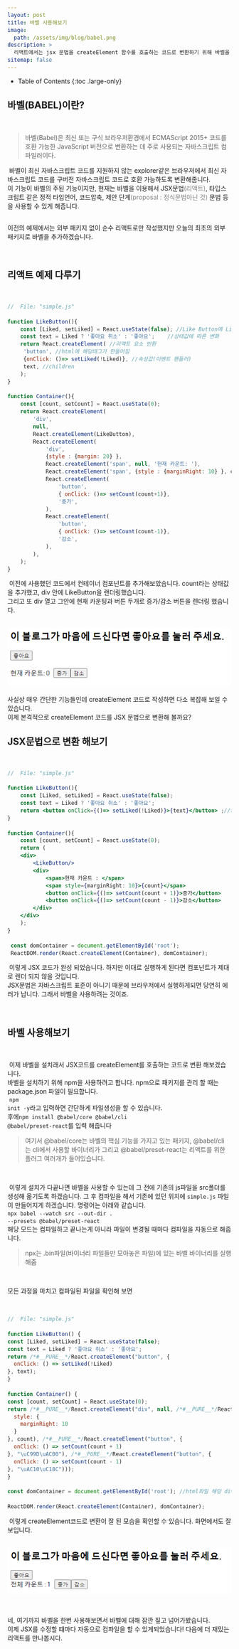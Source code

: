 ```yaml
---
layout: post
title: 바벨 사용해보기
image: 
  path: /assets/img/blog/babel.png
description: >
  리액트에서는 jsx 문법을 createElement 함수를 호출하는 코드로 변환하기 위해 바벨을 사용합니다. 오늘은 이 바벨이 어떤 것인지 가볍게 알아보려합니다.
sitemap: false
---
```

<style>
.img{
  text-align : center;
}
span {
  font-style: italic serif;
  color: gray;
}
</style>

- Table of Contents
{:toc .large-only}

## 바벨(BABEL)이란?

<br>

 >바벨(Babel)은 최신 또는 구식 브라우저환경에서 ECMAScript 2015+ 코드를 호환 가능한 JavaScript 버전으로 변환하는 데 주로 사용되는 자바스크립트 컴파일러이다.

&nbsp;바벨이 최신 자바스크립트 코드를 지원하지 않는 explorer같은 브라우저에서 최신 자바스크립트 코드를 구버전 자바스크립트 코드로 호환 가능하도록 변환해줍니다. <br>이 기능이 바벨의 주된 기능이지만, 현재는 바벨을 이용해서 JSX문법<span>(리액트)</span>, 타입스크립트 같은 정적 타입언어, 코드압축, 제안 단계<span>(proposal : 정식문법아닌 것)</span> 문법 등을 사용할 수 있게 해줍니다.

<h2 class="h3 hr-bottom"></h2>

이전의 예제에서는 외부 패키지 없이 순수 리액트로만 작성했지만 오늘의 최초의 외부 패키지로 바벨을 추가하겠습니다.

<br>

## 리액트 예제 다루기

<br>

~~~js
//  File: "simple.js" 

function LikeButton(){
    const [Liked, setLiked] = React.useState(false); //Like Button에 Like라는 상태 값을 추가했다.
    const text = Liked ? '좋아요 취소' : '좋아요';    //상태값에 따른 변화
    return React.createElement( //리액트 요소 반환
     'button', //html에 해당태그가 만들어짐
     {onClick: ()=> setLiked(!Liked)}, //속성값(이벤트 핸들러)
     text, //children
    );
}

function Container(){
    const [count, setCount] = React.useState(0);
    return React.createElement(
        'div',
        null,
        React.createElement(LikeButton),
        React.createElement(
            'div',
            {style : {margin: 20} },
            React.createElement('span', null, '현재 카운트: '),
            React.createElement('span', {style : {marginRight: 10} }, count),
            React.createElement(
                'button',
                { onClick: ()=> setCount(count+1)},
                '증가',
            ),
            React.createElement(
                'button',
                { onClick: ()=> setCount(count-1)},
                '감소',
            ),
        ),
    );
}
~~~

&nbsp;이전에 사용했던 코드에서 컨테이너 컴포넌트를 추가해보았습니다. count라는 상태값을 추가했고, div 안에 LikeButton을 랜더링했습니다.<br> 그리고 또 div 열고 그안에 현재 카운팅과 버튼 두개로 증가/감소 버튼을 렌더링 했습니다.

<br>

<div class="img">
<img src="/assets/img/blog/createElement.png" alt="createElement">
</div><br>
사실상 매우 간단한 기능들인데 createElement 코드로 작성하면 다소 복잡해 보일 수 있습니다.
<br>
이제 본격적으로 createElement 코드를 JSX 문법으로 변환해 볼까요?

<br>

<!-- 
html에서 class="~" 라고 작성하지만 js에서는 class가 예약어 이기 때문에 className 이라는 이름으로 입력해야한다. 텍스트는 ""로 감싸줄 수 있지만 첵스트 아닌것은 {}를 이용해 구분지어 줄 수 있다.
css에서 -를 이용해 작성했던 것은 카멜케이스로 작성해주어야함. -->

## JSX문법으로 변환 해보기

<br>

~~~jsx
//  File: "simple.js" 

function LikeButton(){
    const [Liked, setLiked] = React.useState(false);
    const text = Liked ? '좋아요 취소' : '좋아요'; 
    return <button onClick={()=> setLiked(!Liked)}>{text}</button> ;//text를 children으로 출력
}

function Container(){
    const [count, setCount] = React.useState(0);
    return (
    <div>
        <LikeButton/>
        <div>
            <span>현재 카운트 : </span>
            <span style={marginRight: 10}>{count}</span>
            <button onClick={()=> setCount(count + 1)}>증가</button>
            <button onClick={()=> setCount(count - 1)}>감소</button>
        </div>
    </div>
    );
}

 const domContainer = document.getElementById('root');
 ReactDOM.render(React.createElement(Container), domContainer);
~~~

&nbsp;이렇게 JSX 코드가 완성 되었습니다. 하지만 이대로 실행하게 된다면 컴포넌트가 제대로 렌더 되지 않을 것입니다.<br>JSX문법은 자바스크립트 표준이 아니기 때문에 브라우저에서 실행하게되면 당연히 에러가 납니다. 그래서 바벨을 사용하려는 것이죠.

<br>

## 바벨 사용해보기

<br>

&nbsp;이제 바벨을 설치래서 JSX코드를 createElement를 호출하는 코드로 변환 해보겠습니다.<br>
바벨을 설치하기 위해 npm을 사용하려고 합니다. npm으로 패키지를 관리 할 때는 package.json 파일이 필요합니다.<br>
&nbsp;<code>npm init -y</code>라고 입력하면 간단하게 파일생성을 할 수 있습니다.<br>
후에<code>npm install @babel/core @babel/cli @babel/preset-react</code>를 입력 해줍니다

 >여기서 @babel/core는 바벨의 핵심 기능을 가지고 있는 패키지, @babel/cli 는 cli에서 사용할 바이너리가 그리고 @babel/preset-react는 리액트를 위한 플러그 여러개가 들어있습니다.

<br>

 &nbsp;이렇게 설치가 다끝나면 바벨을 사용할 수 있는데 그 전에 기존의 js파일을 src폴더를 생성해 옮기도록 하겠습니다. 그 후 컴파일을 해서 기존에 있던 위치에 <code>simple.js</code> 파일이 만들어지게 하겠습니다. 명령어는 아래와 같습니다.<br>
 <code>npx babel --watch src --out-dir . --presets @babel/preset-react</code> <br>해당 모드는 컴파일하고 끝나는게 아니라 파일이 변경될 때마다 컴파일을 자동으로 해줍니다.

  >npx는 .bin파일(바이너리 파일들만 모아놓은 파일)에 있는 바벨 바이너리를 실행해줌

<br>

  모든 과정을 마치고 컴파일된 파일을 확인해 보면

<br>

  ~~~js
//  File: "simple.js" 

function LikeButton() {
  const [Liked, setLiked] = React.useState(false);
  const text = Liked ? '좋아요 취소' : '좋아요';
  return /*#__PURE__*/React.createElement("button", {
    onClick: () => setLiked(!Liked)
  }, text);
}

function Container() {
  const [count, setCount] = React.useState(0);
  return /*#__PURE__*/React.createElement("div", null, /*#__PURE__*/React.createElement(LikeButton, null), /*#__PURE__*/React.createElement("div", null, /*#__PURE__*/React.createElement("span", null, "\uC804\uCCB4 \uCE74\uC6B4\uD2B8 : "), /*#__PURE__*/React.createElement("span", {
    style: {
      marginRight: 10
    }
  }, count), /*#__PURE__*/React.createElement("button", {
    onClick: () => setCount(count + 1)
  }, "\uC99D\uAC00"), /*#__PURE__*/React.createElement("button", {
    onClick: () => setCount(count - 1)
  }, "\uAC10\uC18C")));
}

const domContainer = document.getElementById('root'); //html파일 해당 div안에 렌더링

ReactDOM.render(React.createElement(Container), domContainer);
  ~~~

&nbsp;이렇게 createElement코드로 변환이 잘 된 모습을 확인할 수 있습니다. 화면에서도 잘 보입니다.

<br>

<div class="img">
<img src="/assets/img/blog/0602babel_comp.png" alt="babel_comp">
</div><br>

<h2 class="h3 hr-bottom"></h2>

네, 여기까지 바벨을 한번 사용해보면서 바벨에 대해 잠깐 짚고 넘어가봤습니다.<br> 이제 JSX를 수정할 떄마다 자동으로 컴파일을 할 수 있게되었습니다! 다음에 더 재밌는 리액트를 만나봅시다.